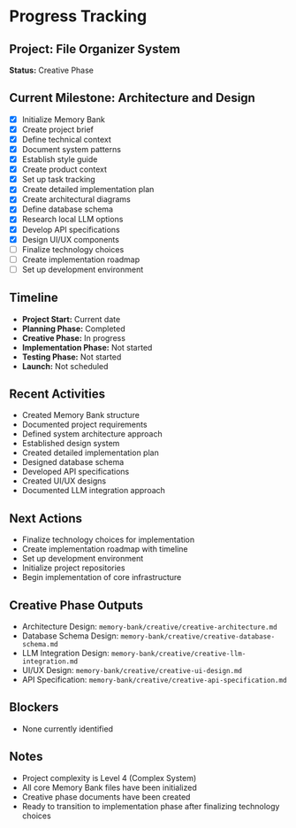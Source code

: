 # Progress Tracking

## Project: File Organizer System
**Status:** Creative Phase

## Current Milestone: Architecture and Design
- [x] Initialize Memory Bank
- [x] Create project brief
- [x] Define technical context
- [x] Document system patterns
- [x] Establish style guide
- [x] Create product context
- [x] Set up task tracking
- [x] Create detailed implementation plan
- [x] Create architectural diagrams
- [x] Define database schema
- [x] Research local LLM options
- [x] Develop API specifications
- [x] Design UI/UX components
- [ ] Finalize technology choices
- [ ] Create implementation roadmap
- [ ] Set up development environment

## Timeline
- **Project Start:** Current date
- **Planning Phase:** Completed
- **Creative Phase:** In progress
- **Implementation Phase:** Not started
- **Testing Phase:** Not started
- **Launch:** Not scheduled

## Recent Activities
- Created Memory Bank structure
- Documented project requirements
- Defined system architecture approach
- Established design system
- Created detailed implementation plan
- Designed database schema
- Developed API specifications
- Created UI/UX designs
- Documented LLM integration approach

## Next Actions
- Finalize technology choices for implementation
- Create implementation roadmap with timeline
- Set up development environment
- Initialize project repositories
- Begin implementation of core infrastructure

## Creative Phase Outputs
- Architecture Design: `memory-bank/creative/creative-architecture.md`
- Database Schema Design: `memory-bank/creative/creative-database-schema.md`
- LLM Integration Design: `memory-bank/creative/creative-llm-integration.md`
- UI/UX Design: `memory-bank/creative/creative-ui-design.md`
- API Specification: `memory-bank/creative/creative-api-specification.md`

## Blockers
- None currently identified

## Notes
- Project complexity is Level 4 (Complex System)
- All core Memory Bank files have been initialized
- Creative phase documents have been created
- Ready to transition to implementation phase after finalizing technology choices 